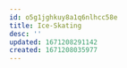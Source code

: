 ```yaml
---
id: o5g1jghkuy8a1q6nlhcc58e
title: Ice-Skating
desc: ''
updated: 1671208291142
created: 1671208035977
---
```



